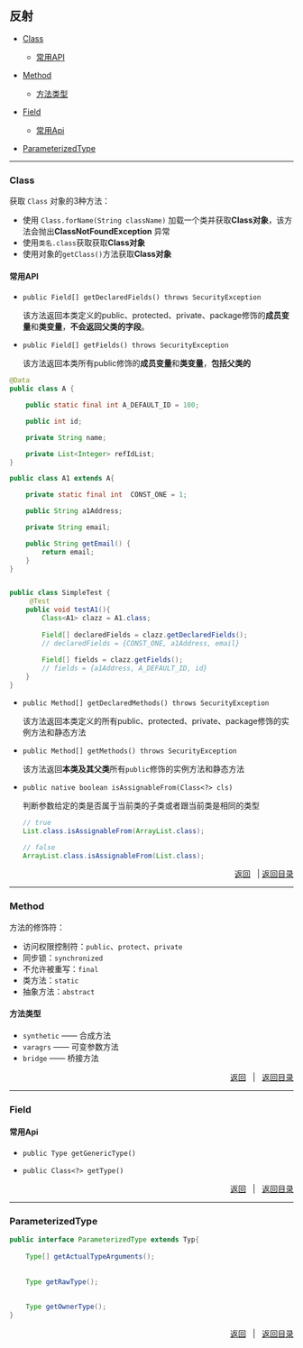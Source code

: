 ## <a name="top">反射</a>

+ <a href="#class">Class</a>
  + <a href="#class-api">常用API</a>



+ <a href="#Method">Method</a>
  + <a href="#method-type">方法类型</a>




+ <a href="#Field">Field</a>

  + <a href="#Field-Api">常用Api</a>





+ <a href="#ParameterizedType">ParameterizedType</a>





----
### <a name="class">Class</a>



获取 `Class` 对象的3种方法：

+ 使用 `Class.forName(String className)` 加载一个类并获取**Class对象**，该方法会抛出**ClassNotFoundException** 异常
+ 使用`类名.class`获取获取**Class对象**
+ 使用对象的`getClass()`方法获取**Class对象**



#### <a name="class-api">常用API</a>

+ `public Field[] getDeclaredFields() throws SecurityException`

  该方法返回本类定义的public、protected、private、package修饰的**成员变量**和**类变量**，**不会返回父类的字段**。

+ `public Field[] getFields() throws SecurityException`

  该方法返回本类所有public修饰的**成员变量**和**类变量**，**包括父类的**

```java
@Data
public class A {

    public static final int A_DEFAULT_ID = 100;

    public int id;

    private String name;

    private List<Integer> refIdList;
}

public class A1 extends A{

    private static final int  CONST_ONE = 1;

    public String a1Address;

    private String email;

    public String getEmail() {
        return email;
    }
}


public class SimpleTest {
     @Test
    public void testA1(){
        Class<A1> clazz = A1.class;
        
        Field[] declaredFields = clazz.getDeclaredFields();
        // declaredFields = {CONST_ONE, a1Address, email}
        
        Field[] fields = clazz.getFields();
        // fields = {a1Address, A_DEFAULT_ID, id}
    }
}
```





+ `public Method[] getDeclaredMethods() throws SecurityException`

  该方法返回本类定义的所有public、protected、private、package修饰的实例方法和静态方法



+ `public Method[] getMethods() throws SecurityException`

  该方法返回**本类及其父类**所有`public`修饰的实例方法和静态方法





+ `public native boolean isAssignableFrom(Class<?> cls)`

  判断参数给定的类是否属于当前类的子类或者跟当前类是相同的类型

  ```java
  // true
  List.class.isAssignableFrom(ArrayList.class);
  
  // false
  ArrayList.class.isAssignableFrom(List.class);
  ```

  



<p align="right"><a href="#class">返回</a> &nbsp&nbsp| <a href="#top">返回目录</a> </p>

-----
### <a name="Method">Method</a>



方法的修饰符：

+ 访问权限控制符：`public`、`protect`、`private`
+ 同步锁：`synchronized`
+ 不允许被重写：`final`
+ 类方法：`static`
+ 抽象方法：`abstract`



#### <a name="method-type">方法类型</a>

+ `synthetic` —— 合成方法
+ `varagrs` —— 可变参数方法
+ `bridge` —— 桥接方法







<p align="right"><a href="#Method">返回</a> &nbsp&nbsp| &nbsp&nbsp<a href="#top">返回目录</a> </p>

---
### <a name="Field">Field</a>



#### <a name="Field-Api">常用Api</a>

+ `public Type getGenericType()`



+ `public Class<?> getType()`








<p align="right"><a href="#Field">返回</a> &nbsp&nbsp| &nbsp&nbsp<a href="#top">返回目录</a> </p>

------
### <a name="ParameterizedType">ParameterizedType</a>



```java
public interface ParameterizedType extends Typ{
    
    Type[] getActualTypeArguments();
    
    
    Type getRawType();
    
    
    Type getOwnerType();
}
```







<p align="right"><a href="#ParameterizedType">返回</a> &nbsp&nbsp| &nbsp&nbsp<a href="#top">返回目录</a> </p>